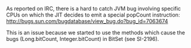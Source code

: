 As reported on IRC, there is a hard to catch JVM bug involving specific CPUs on which the JIT decides to emit a special popCount instruction:
http://bugs.sun.com/bugdatabase/view_bug.do?bug_id=7063674

This is an issue because we started to use the methods which cause the bugs (Long.bitCount, Integer.bitCount) in BitSet (see SI-2196).

